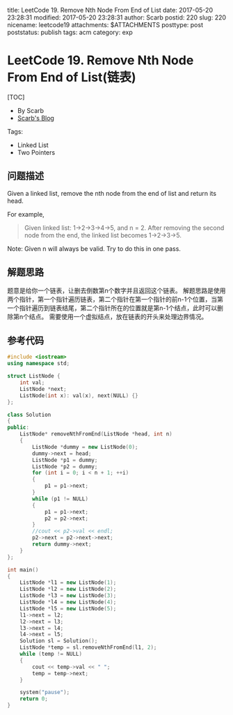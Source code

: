 title: LeetCode 19. Remove Nth Node From End of List
date: 2017-05-20 23:28:31
modified: 2017-05-20 23:28:31
author: Scarb
postid: 220
slug: 220
nicename: leetcode19
attachments: $ATTACHMENTS
posttype: post
poststatus: publish
tags: acm
category: exp

# LeetCode 19. Remove Nth Node From End of List(链表)
[TOC]

- By Scarb
- [Scarb's Blog](http://115.28.48.229/wordpress/)


Tags:
- Linked List 
- Two Pointers



## 问题描述

Given a linked list, remove the nth node from the end of list and return its head.

For example,

>Given linked list: 1->2->3->4->5, and n = 2.
>After removing the second node from the end, the linked list becomes 1->2->3->5.

Note:
Given n will always be valid.
Try to do this in one pass.

## 解题思路
题意是给你一个链表，让删去倒数第n个数字并且返回这个链表。
解题思路是使用两个指针，第一个指针遍历链表，第二个指针在第一个指针的前n-1个位置，当第一个指针遍历到链表结尾，第二个指针所在的位置就是第n-1个结点，此时可以删除第n个结点。
需要使用一个虚拟结点，放在链表的开头来处理边界情况。

## 参考代码
```C++
#include <iostream>
using namespace std;

struct ListNode {
	int val;
	ListNode *next;
	ListNode(int x): val(x), next(NULL) {}
};

class Solution
{
public:
	ListNode* removeNthFromEnd(ListNode *head, int n)
	{
		ListNode *dummy = new ListNode(0);
		dummy->next = head;
		ListNode *p1 = dummy;
		ListNode *p2 = dummy;
		for (int i = 0; i < n + 1; ++i)
		{
			p1 = p1->next;
		}
		while (p1 != NULL)
		{
			p1 = p1->next;
			p2 = p2->next;
		}
		//cout << p2->val << endl;
		p2->next = p2->next->next;
		return dummy->next;
	}
};

int main()
{
	ListNode *l1 = new ListNode(1);
	ListNode *l2 = new ListNode(2);
	ListNode *l3 = new ListNode(3);
	ListNode *l4 = new ListNode(4);
	ListNode *l5 = new ListNode(5);
	l1->next = l2;
	l2->next = l3;
	l3->next = l4;
	l4->next = l5;
	Solution sl = Solution();
	ListNode *temp = sl.removeNthFromEnd(l1, 2);
	while (temp != NULL)
	{
		cout << temp->val << " ";
		temp = temp->next;
	}

	system("pause");
	return 0;
}
```